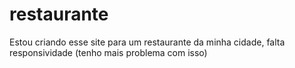 # restaurante
Estou criando esse site para um restaurante da minha cidade, falta responsividade (tenho mais problema com isso)
